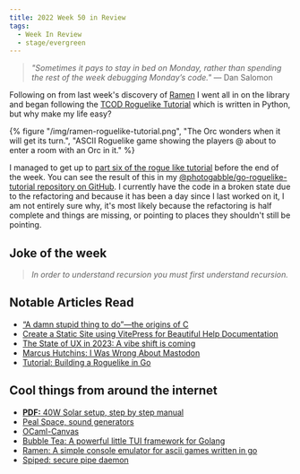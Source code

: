 ```yaml
---
title: 2022 Week 50 in Review
tags:
  - Week In Review
  - stage/evergreen
---
```



> _"Sometimes it pays to stay in bed on Monday, rather than spending the rest of the week debugging Monday’s code."_
> — Dan Salomon

Following on from last week's discovery of [Ramen](https://github.com/BigJk/ramen) I went all in on the library and began following the [TCOD Roguelike Tutorial](https://rogueliketutorials.com/tutorials/tcod/v2/) which is written in Python, but why make my life easy?

{% figure "/img/ramen-roguelike-tutorial.png", "The Orc wonders when it will get its turn.", "ASCII Roguelike game showing the players @ about to enter a room with an Orc in it." %}

I managed to get up to [part six of the rogue like tutorial](https://rogueliketutorials.com/tutorials/tcod/v2/part-6/) before the end of the week. You can see the result of this in my [@photogabble/go-roguelike-tutorial repository on GitHub](https://github.com/photogabble/go-roguelike-tutorial). I currently have the code in a broken state due to the refactoring and because it has been a day since I last worked on it, I am not entirely sure why, it's most likely because the refactoring is half complete and things are missing, or pointing to places they shouldn't still be pointing.

## Joke of the week
> _In order to understand recursion you must first understand recursion._

## Notable Articles Read
- [“A damn stupid thing to do”—the origins of C](https://arstechnica.com/features/2020/12/a-damn-stupid-thing-to-do-the-origins-of-c/)
- [Create a Static Site using VitePress for Beautiful Help Documentation](https://developer.vonage.com/blog/22/11/10/create-a-static-site-using-vitepress-for-beautiful-help-documentation)
- [The State of UX in 2023: A vibe shift is coming](https://trends.uxdesign.cc/)
- [Marcus Hutchins: I Was Wrong About Mastodon](https://escapingtech.com/tech/opinions/i-was-wrong-about-mastodon-moderation.html)
- [Tutorial: Building a Roguelike in Go](https://www.fatoldyeti.com/posts/roguelike-tutorial-0/)

## Cool things from around the internet
- [**PDF:** 40W Solar setup, step by step manual](https://tocatchthesun.com/wp-content/uploads/2022/11/40W-solar-step-by-step-manual.pdf)
- [Peal Space, sound generators](https://www.peal.space/)
- [OCaml-Canvas](https://ocamlpro.github.io/ocaml-canvas/)
- [Bubble Tea: A powerful little TUI framework for Golang](https://github.com/charmbracelet/bubbletea)
- [Ramen: A simple console emulator for ascii games written in go](https://github.com/BigJk/ramen)
- [Spiped: secure pipe daemon](https://www.tarsnap.com/spiped.html)
